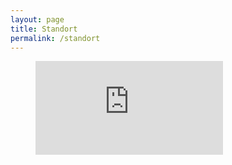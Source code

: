 ```yaml
---
layout: page
title: Standort
permalink: /standort
---
```

<figure class="full">
  <iframe frameborder="0" scrolling="no" marginheight="0" marginwidth="0" src="http://maps.google.com/maps?f=q&amp;source=s_q&amp;hl=de&amp;geocode=&amp;q=Sankt+Gertraudi+24,+6235+Reith,+%C3%96sterreich&amp;aq=0&amp;sll=37.0625,-95.677068&amp;sspn=56.200193,86.835938&amp;ie=UTF8&amp;hq=&amp;hnear=Sankt+Gertraudi+24,+6235+Reith,+Kufstein,+Tirol,+%C3%96sterreich&amp;t=h&amp;ll=47.411578,11.8504986&amp;spn=0.02091,0.053301&amp;z=16&amp;iwloc=near&amp;output=embed"></iframe>
</figure>
